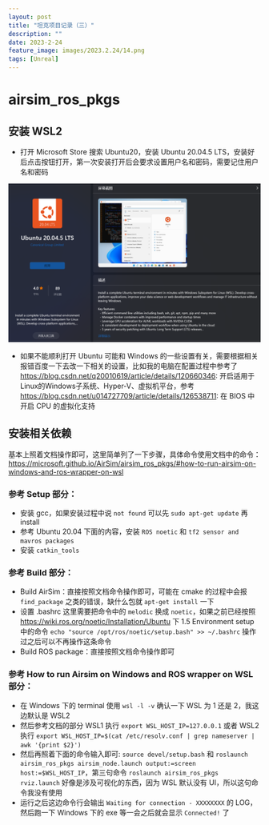 ```yaml
---
layout: post
title: "坦克项目记录（三）"
description: ""
date: 2023-2-24
feature_image: images/2023.2.24/14.png
tags: [Unreal]
---
```


<!--more-->

<!-- ## 安装 Java 8 并设置环境变量（其他版本也可以，如果已经安装可以跳过）

1. 到 https://www.oracle.com/java/technologies/downloads/#java8-windows 下载 Java8 x64 Installer

![](../images/2023.2.24/0.png)

2. 下载好之后直接双击安装，记下安装目录，比如 `C:\Program Files\Java\jdk1.8.0_361`
3. 配置环境变量
   1. 新建 JAVA_HOME 变量名，变量值为上一步记下的安装目录
      
        ![](../images/2023.2.24/1.png)

   2. 配置 PATH 路径，添加一条 `%JAVA_HOME%\bin`
   
        ![](../images/2023.2.24/2.png)
4. 检查是否配置成功 `java -version` 和 `javac` 命令查看输出是否正常
        ![](../images/2023.2.24/3.png)
   
## 安装 Apache 10 并设置环境变量（其他版本也可以，如果已经安装可以跳过 1-4，进行 5、6 步）

1. 到 https://tomcat.apache.org/download-10.cgi 下载 Tomcat10 zip

![](../images/2023.2.24/4.png)

2. 解压后保存到一个固定路径，记下目录地址，比如 `C:\apache-tomcat-10.1.5-windows-x64\apache-tomcat-10.1.5\bin`
3. 配置环境变量
   1. 新建 CATALINA_HOME 变量名，变量值为上一步记下的安装目录

        ![](../images/2023.2.24/5.png)
    
    2. 配置 PATH 路径，添加一条 `%CATALINA_HOME%\bin`

        ![](../images/2023.2.24/6.png)

4. 修改 Tomcat 端口为 9090（或其他没被占用的端口，需要提前告知 UE 一个固定的端口），在 /conf/server.xml 中的第 68 行中修改 port

![](../images/2023.2.24/7.png)

5. 拷贝 gis 数据到 /webapps/ 下

![](../images/2023.2.24/8.png)

6. 双击运行 /bin/startup.bat，访问 http://localhost:9090/data_gis/shp/height_50/tileset.json、http://localhost:9090/data_gis/dem/single_dem/layer.json、http://localhost:9090/data_gis/fig/tilemapresource.xml 查看文件是否能正常访问

![](../images/2023.2.24/9.png)

![](../images/2023.2.24/10.png)

## UE 流送服务器搭建

1. 右键使用 PowerShell 运行 /SignallingWebServer/platform_scripts/cmd/Start_WithTURN_SignallingServer.ps1，需要多等一会启动服务，需要保证 80、8888、8889、443、9999 端口不被其他进程占用，访问 localhost 能看到一个界面

![](../images/2023.2.24/11.png)

![](../images/2023.2.24/12.png)

## UE 客户端运行

1. 右键 /Windows/launch.bat 运行 UE，再次访问 localhost 点击屏幕中央，能够看到流送画面

![](../images/2023.2.24/13.png)

![](../images/2023.2.24/14.png)

2. 如果运行 launch.bat 后点击 Click to start 仍然没有画面，需要点击运行 /Windows/launch.bat 后出来的窗口，Ctrl+C 一下，看到很多命令在输出就可以了（不是 Ctrl+C 直接关掉窗口了，而是窗口显示仍然在运行） -->

<!-- ## Cesium For Unreal 地景搭建

- 安装 Cesium 插件到 UE，参考 https://cesium.com/learn/unreal/unreal-quickstart/
- 新建一个空 Level，添加一个 SunSky，SunSky 下的 DirectionalLight 的 Intensity 改小一点，如 0.1

![](../images/2023.2.24/15.png)

![](../images/2023.2.24/16.png)

- 调整一下 SunSky 的 Time Zone 到 4.0 左右

![](../images/2023.2.24/18.png)

- 将 CesiumGeorefence 的坐标改到台北附近 24.9389 121.184 2250.0

![](../images/2023.2.24/17.png)

- 添加两个 Blank 3D Tiles Tileset

![](../images/2023.2.24/19.png)

- 选中第一个 Cesium3DTileset，将 Source 改为 From Url，Url 输入本地文件 `/Gis_Data/dem/single_dem/layer.json` 的绝对地址，如 `file:///C:/Users/Zydii/Desktop/Gis_Data/dem/single_dem/layer.json`，本地文件前面加上 `file:///`，所有 `\` 需要改为 `/`，可以看到加载了高程地形

![](../images/2023.2.24/20.png)

- 如果要加载贴图数据，仍然选中第一个 Cesium3DTileset，Add 一个 CesiumTileMapServiceRasterOverlay，在 Url 中填入本地文件 `/Gis_Data/fig/tilemapresource.xml` 的绝对地址，如 `file:///C:/Users/Zydii/Desktop/Gis_Data/fig/tilemapresource.xml`，可以看到加载了贴图数据

![](../images/2023.2.24/21.png)

- 建筑数据同理，选中第二个 Cesium3DTileset，将 Source 改为 From Url，Url 输入 `/Gis_Data/shp/height_50/tileset.json` 的本地绝对地址，如 `file:///C:/Users/Zydii/Desktop/Gis_Data/shp/height_50/tileset.json`，可以看到加载了建筑数据

![](../images/2023.2.24/22.png) -->

# airsim_ros_pkgs

## 安装 WSL2

- 打开 Microsoft Store 搜索 Ubuntu20，安装 Ubuntu 20.04.5 LTS，安装好后点击按钮打开，第一次安装打开后会要求设置用户名和密码，需要记住用户名和密码

![](../images/2023.2.24/23.png)

- 如果不能顺利打开 Ubuntu 可能和 Windows 的一些设置有关，需要根据相关报错百度一下去改一下相关的设置，比如我的电脑在配置过程中参考了 https://blog.csdn.net/q20010619/article/details/120660346: 开启适用于Linux的Windows子系统、Hyper-V、虚拟机平台，参考 https://blog.csdn.net/u014727709/article/details/126538711: 在 BIOS 中开启 CPU 的虚拟化支持

## 安装相关依赖

基本上照着文档操作即可，这里简单列了一下步骤，具体命令使用文档中的命令：https://microsoft.github.io/AirSim/airsim_ros_pkgs/#how-to-run-airsim-on-windows-and-ros-wrapper-on-wsl

### 参考 Setup 部分：

- 安装 gcc，如果安装过程中说 `not found` 可以先 `sudo apt-get update` 再 install
- 参考 Ubuntu 20.04 下面的内容，安装 `ROS noetic` 和 `tf2 sensor and mavros packages` 
- 安装 `catkin_tools`

### 参考 Build 部分：

- Build AirSim：直接按照文档命令操作即可，可能在 cmake 的过程中会报 `find_package` 之类的错误，缺什么包就 `apt-get install` 一下
- 设置 .bashrc 这里需要把命令中的 `melodic` 换成 `noetic`，如果之前已经按照 https://wiki.ros.org/noetic/Installation/Ubuntu 下 1.5 Environment setup 中的命令 `echo "source /opt/ros/noetic/setup.bash" >> ~/.bashrc` 操作过之后可以不再操作这条命令
- Build ROS package：直接按照文档命令操作即可

### 参考 How to run Airsim on Windows and ROS wrapper on WSL 部分：

- 在 Windows 下的 terminal 使用 `wsl -l -v` 确认一下 WSL 为 1 还是 2，我这边默认是 WSL2
- 然后参考文档的部分 WSL1 执行 `export WSL_HOST_IP=127.0.0.1` 或者 WSL2 执行 `export WSL_HOST_IP=$(cat /etc/resolv.conf | grep nameserver | awk '{print $2}')`
- 然后再照着下面的命令输入即可: `source devel/setup.bash` 和 `roslaunch airsim_ros_pkgs airsim_node.launch output:=screen host:=$WSL_HOST_IP`，第三句命令 `roslaunch airsim_ros_pkgs rviz.launch` 好像是涉及可视化的东西，因为 WSL 默认没有 UI，所以这句命令我没有使用
- 运行之后这边命令行会输出 `Waiting for connection - XXXXXXXX` 的 LOG，然后跑一下 Windows 下的 exe 等一会之后就会显示 `Connected!` 了
